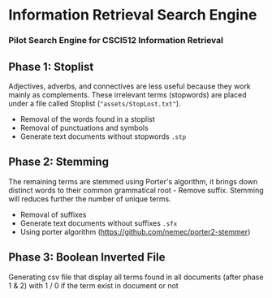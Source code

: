 # Information Retrieval Search Engine
### Pilot Search Engine for CSCI512 Information Retrieval

## Phase 1: Stoplist
Adjectives, adverbs, and connectives are less
useful because they work mainly as complements. These irrelevant terms (stopwords) are placed under a file called Stoplist (`"assets/StopLost.txt"`).

- Removal of the words found in a stoplist
- Removal of punctuations and symbols
- Generate text documents without stopwords `.stp`

## Phase 2: Stemming
The remaining terms are stemmed using Porter's algorithm, it brings down distinct words to their common grammatical root - Remove suffix. Stemming will reduces further the number of unique terms.
- Removal of suffixes
- Generate text documents without suffixes `.sfx`
- Using porter algorithm (https://github.com/nemec/porter2-stemmer)

## Phase 3: Boolean Inverted File
Generating csv file that display all terms found in all documents (after phase 1 & 2) with 1 / 0 if the term exist in document or not
